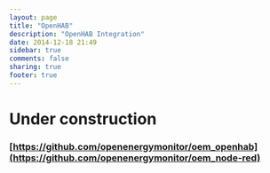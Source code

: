 ```yaml
---
layout: page
title: "OpenHAB"
description: "OpenHAB Integration"
date: 2014-12-18 21:49
sidebar: true
comments: false
sharing: true
footer: true
---
```


# Under construction

### [https://github.com/openenergymonitor/oem_openhab](https://github.com/openenergymonitor/oem_node-red)
